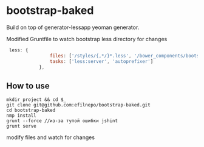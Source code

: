 bootstrap-baked
===============

Build on top of generator-lessapp yeoman generator.

Modified Gruntfile to watch bootstrap less directory for changes


```javascript
 less: {
                files: ['/styles/{,*/}*.less', '/bower_components/bootstrap/less/{,*/}*.less'],
                tasks: ['less:server', 'autoprefixer']
            },
```

## How to use

```
mkdir project && cd $_
git clone git@github.com:efilnepo/bootstrap-baked.git
cd bootstrap-baked
nmp install
grunt --force //из-за тупой ошибки jshint
grunt serve
```

modify files and watch for changes
